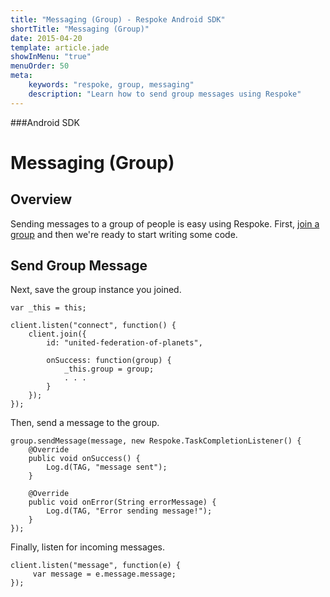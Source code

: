 ```yaml
---
title: "Messaging (Group) - Respoke Android SDK"
shortTitle: "Messaging (Group)"
date: 2015-04-20
template: article.jade
showInMenu: "true"
menuOrder: 50
meta:
    keywords: "respoke, group, messaging"
    description: "Learn how to send group messages using Respoke"
---
```


###Android SDK
# Messaging (Group)

## Overview

Sending messages to a group of people is easy using Respoke. First, [join a group](/client/javascript/guide/group-discovery.html) and then we're ready to start writing some code.

## Send Group Message

Next, save the group instance you joined.

    var _this = this;
    
    client.listen("connect", function() {
        client.join({
            id: "united-federation-of-planets",
            
            onSuccess: function(group) {
                _this.group = group;
                . . .
            }
        });
    });

Then, send a message to the group.

    group.sendMessage(message, new Respoke.TaskCompletionListener() {
        @Override
        public void onSuccess() {
            Log.d(TAG, "message sent"); 
        }

        @Override
        public void onError(String errorMessage) {
            Log.d(TAG, "Error sending message!");
        }
    });
    
Finally, listen for incoming messages.

    client.listen("message", function(e) {
         var message = e.message.message;
    });